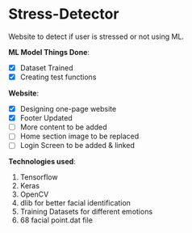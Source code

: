 # Stress-Detector
Website to detect if user is stressed or not using ML.

**ML Model Things Done**:
- [x] Dataset Trained
- [x] Creating test functions

**Website**:
- [x] Designing one-page website
- [x] Footer Updated
- [ ] More content to be added
- [ ] Home section image to be replaced
- [ ] Login Screen to be added & linked

**Technologies used**:
1. Tensorflow
2. Keras
3. OpenCV
4. dlib for better facial identification
5. Training Datasets for different emotions
6. 68 facial point.dat file 
